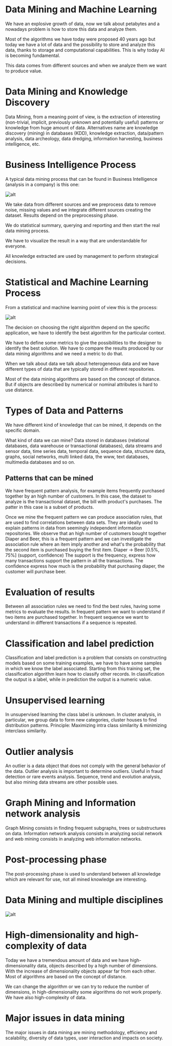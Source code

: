 # Data Mining and Machine Learning

We have an explosive growth of data, now we talk about petabytes and a nowadays problem is how to store this data and analyze them.

Most of the algorithms we have today were proposed 40 years ago but today we have a lot of data and the possibility to store and analyze this data, thanks to storage and computational capabilities. This is why today AI is becoming fundamental.

This data comes from different sources and when we analyze them we want to produce value.

# Data Mining and Knowledge Discovery

Data Mining, from a meaning point of view, is the extraction of interesting (non-trivial, implicit, previously unknown and potentially useful) patterns or knowledge from huge amount of data. Alternatives name are knowledge discovery (mining) in databases (KDD), knowledge extraction, data/pattern analysis, data archeology, data dredging, information harvesting, business intelligence, etc.

# Business Intelligence Process

A typical data mining process that can be found in Business Intelligence (analysis in a company) is this one:

![alt](../media/image1.png)

We take data from different sources and we preprocess data to remove noise, missing values and we integrate different sources creating the dataset. Results depend on the preprocessing phase.

We do statistical summary, querying and reporting and then start the real data mining process.

We have to visualize the result in a way that are understandable for everyone.

All knowledge extracted are used by management to perform strategical decisions.

# Statistical and Machine Learning Process

From a statistical and machine learning point of view this is the process:

![alt](../media/image2.png)

The decision on choosing the right algorithm depend on the specific application, we have to identify the best algorithm for the particular context.

We have to define some metrics to give the possibilities to the designer to identify the best solution. We have to compare the results produced by our data mining algorithms and we need a metric to do that.

When we talk about data we talk about heterogeneous data and we have different types of data that are typically stored in different repositories.

Most of the data mining algorithms are based on the concept of distance. But if objects are described by numerical or nominal attributes is hard to use distance.

# Types of Data and Patterns

We have different kind of knowledge that can be mined, it depends on the specific domain.

What kind of data we can mine? Data stored in databases (relational databases, data warehouse or transactional databases), data streams and sensor data, time series data, temporal data, sequence data, structure data, graphs, social networks, multi linked data, the www, text databases, multimedia databases and so on.

## Patterns that can be mined

We have frequent pattern analysis, for example items frequently purchased together by an high number of customers.
In this case, the dataset to analyze is the transactional dataset, the bill with product's purchases.
The patter in this case is a subset of products.

Once we mine the frequent pattern we can produce association rules, that are used to find correlations between data sets. They are ideally used to explain patterns in data from seemingly independent information repositories.
We observe that an high number of customers bought together Diaper and Beer, this is a frequent pattern and we can investigate the association rule where an item imply another and what's the probability that the second item is purchased buying the first item.
Diaper -> Beer [0.5%, 75%] (support, confidence)
The support is the frequency, express how many transactions support the pattern in all the transactions.
The confidence express how much is the probability that purchasing diaper, the customer will purchase beer.

# Evaluation of results

Between all association rules we need to find the best rules, having some metrics to evaluate the results.
In frequent pattern we want to understand if two items are purchased together.
In frequent sequence we want to understand in different transactions if a sequence is repeated.

# Classification and label prediction

Classification and label prediction is a problem that consists on constructing models based on some training examples, we have to have some samples in which we know the label associated.
Starting from this training set, the classification algorithm learn how to classify other records.
In classification the output is a label, while in prediction the output is a numeric value.

# Unsupervised learning

In unsupervised learning the class label is unknown. In cluster analysis, in particular, we group data to form new categories, cluster houses to find distribution patterns.
Principle: Maximizing intra class similarity & minimizing interclass similarity.

# Outlier analysis

An outlier is a data object that does not comply with the general behavior of the data. Outlier analysis is important to determine outliers.
Useful in fraud detection or rare events analysis.
Sequence, trend and evolution analysis, but also mining data streams are other possible uses.

# Graph Mining and Information network analysis

Graph Mining consists in finding frequent subgraphs, trees or substructures on data.
Information network analysis consists in analyzing social network and web mining consists in analyzing web information networks.

# Post-processing phase

The post-processing phase is used to understand between all knowledge which are relevant for use, not all mined knowledge are interesting.

# Data Mining and multiple disciplines

![alt](../media/image3.png)

# High-dimensionality and high-complexity of data

Today we have a tremendous amount of data and we have high-dimensionality data, objects described by a high number of dimensions. With the increase of dimensionality objects appear far from each other.
Most of algorithms are based on the concept of distance.

We can change the algorithm or we can try to reduce the number of dimensions, in high-dimensionality some algorithms do not work properly. We have also high-complexity of data.


# Major issues in data mining

The major issues in data mining are mining methodology, efficiency and scalability, diversity of data types, user interaction and impacts on society.


